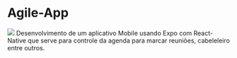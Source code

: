 # Agile-App
<img src="https://user-images.githubusercontent.com/39037985/126564043-f83614e8-4fbc-46e7-9cc1-dceaf2f6b7f4.jpeg)"/>
Desenvolvimento de um aplicativo Mobile usando Expo com React-Native que serve para controle da agenda para marcar reuniões, cabeleleiro entre outros.

